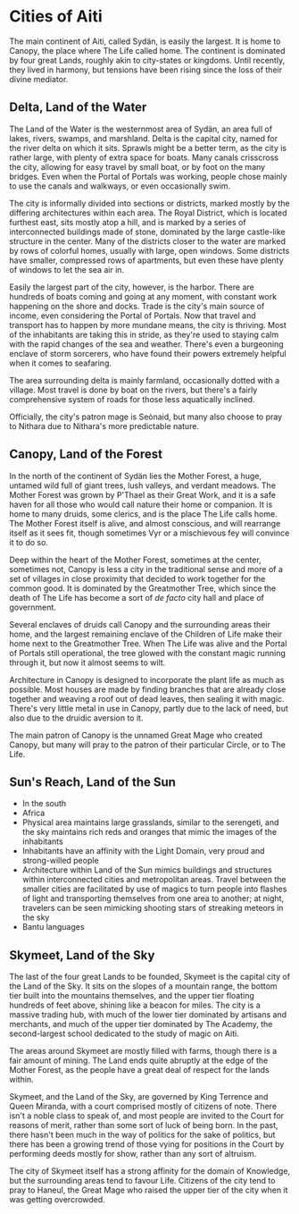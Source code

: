 # Cities of Aiti

The main continent of Aiti, called Sydän, is easily the largest. It is home to Canopy, the place where The Life called home. The continent is dominated by four great Lands, roughly akin to city-states or kingdoms. Until recently, they lived in harmony, but tensions have been rising since the loss of their divine mediator. 

## Delta, Land of the Water

The Land of the Water is the westernmost area of Sydän, an area full of lakes, rivers, swamps, and marshland. Delta is the capital city, named for the river delta on which it sits. Sprawls might be a better term, as the city is rather large, with plenty of extra space for boats. Many canals crisscross the city, allowing for easy travel by small boat, or by foot on the many bridges. Even when the Portal of Portals was working, people chose mainly to use the canals and walkways, or even occasionally swim. 

The city is informally divided into sections or districts, marked mostly by the differing architectures within each area. The Royal District, which is located furthest east, sits mostly atop a hill, and is marked by a series of interconnected buildings made of stone, dominated by the large castle-like structure in the center. Many of the districts closer to the water are marked by rows of colorful homes, usually with large, open windows. Some districts have smaller, compressed rows of apartments, but even these have plenty of windows to let the sea air in. 

Easily the largest part of the city, however, is the harbor. There are hundreds of boats coming and going at any moment, with constant work happening on the shore and docks. Trade is the city's main source of income, even considering the Portal of Portals. Now that travel and transport has to happen by more mundane means, the city is thriving. Most of the inhabitants are taking this in stride, as they're used to staying calm with the rapid changes of the sea and weather. There's even a burgeoning enclave of storm sorcerers, who have found their powers extremely helpful when it comes to seafaring. 

The area surrounding delta is mainly farmland, occasionally dotted with a village. Most travel is done by boat on the rivers, but there's a fairly comprehensive system of roads for those less aquatically inclined. 

Officially, the city's patron mage is Seònaid, but many also choose to pray to Nithara due to Nithara's more predictable nature. 

## Canopy, Land of the Forest

In the north of the continent of Sydän lies the Mother Forest, a huge, untamed wild full of giant trees, lush valleys, and verdant meadows. The Mother Forest was grown by P'Thael as their Great Work, and it is a safe haven for all those who would call nature their home or companion. It is home to many druids, some clerics, and is the place The Life calls home. The Mother Forest itself is alive, and almost conscious, and will rearrange itself as it sees fit, though sometimes Vyr or a mischievous fey will convince it to do so.

Deep within the heart of the Mother Forest, sometimes at the center, sometimes not, Canopy is less a city in the traditional sense and more of a set of villages in close proximity that decided to work together for the common good. It is dominated by the Greatmother Tree, which since the death of The Life has become a sort of *de facto* city hall and place of government. 

Several enclaves of druids call Canopy and the surrounding areas their home, and the largest remaining enclave of the Children of Life make their home next to the Greatmother Tree. When The Life was alive and the Portal of Portals still operational, the tree glowed with the constant magic running through it, but now it almost seems to wilt. 

Architecture in Canopy is designed to incorporate the plant life as much as possible. Most houses are made by finding branches that are already close together and weaving a roof out of dead leaves, then sealing it with magic. There's very little metal in use in Canopy, partly due to the lack of need, but also due to the druidic aversion to it. 

The main patron of Canopy is the unnamed Great Mage who created Canopy, but many will pray to the patron of their particular Circle, or to The Life.

## Sun's Reach, Land of the Sun

- In the south
- Africa
- Physical area maintains large grasslands, similar to the serengeti, and the sky maintains rich reds and oranges that mimic the images of the inhabitants
- Inhabitants have an affinity with the Light Domain, very proud and strong-willed people
- Architecture within Land of the Sun mimics buildings and structures within interconnected cities and metropolitan areas. Travel between the smaller cities are facilitated by use of magics to turn people into flashes of light and transporting themselves from one area to another; at night, travelers can be seen mimicking shooting stars of streaking meteors in the sky
- Bantu languages

## Skymeet, Land of the Sky

The last of the four great Lands to be founded, Skymeet is the capital city of the Land of the Sky. It sits on the slopes of a mountain range, the bottom tier built into the mountains themselves, and the upper tier floating hundreds of feet above, shining like a beacon for miles. The city is a massive trading hub, with much of the lower tier dominated by artisans and merchants, and much of the upper tier dominated by The Academy, the second-largest school dedicated to the study of magic on Aiti.

The areas around Skymeet are mostly filled with farms, though there is a fair amount of mining. The Land ends quite abruptly at the edge of the Mother Forest, as the people have a great deal of respect for the lands within.

Skymeet, and the Land of the Sky, are governed by King Terrence and Queen Miranda, with a court comprised mostly of citizens of note. There isn't a noble class to speak of, and most people are invited to the Court for reasons of merit, rather than some sort of luck of being born. In the past, there hasn't been much in the way of politics for the sake of politics, but there has been a growing trend of those vying for positions in the Court by performing deeds mostly for show, rather than any sort of altruism.

The city of Skymeet itself has a strong affinity for the domain of Knowledge, but the surrounding areas tend to favour Life. Citizens of the city tend to pray to Haneul, the Great Mage who raised the upper tier of the city when it was getting overcrowded. 
